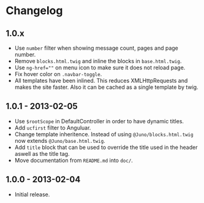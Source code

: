 Changelog
=========

1.0.x
-----

 * Use `number` filter when showing message count, pages and page number.
 * Remove `blocks.html.twig` and inline the blocks in `base.html.twig`.
 * Use `ng-href=""` on menu icon to make sure it does not reload page.
 * Fix hover color on `.navbar-toggle`.
 * All templates have been inlined. This reduces XMLHttpRequests and makes the site faster.
 Also it can be cached as a single template by twig.

1.0.1 - 2013-02-05
------------------

 * Use `$rootScope` in DefaultController in order to have dynamic titles.
 * Add `ucfirst` filter to Anguluar.
 * Change template inheritence. Instead of using `@Juno/blocks.html.twig` now extends `@Juno/base.html.twig`.
 * Add `title` block that can be used to override the title used in the header aswell as the title tag.
 * Move documentation from `README.md` into `doc/`.

1.0.0 - 2013-02-04
------------------

 * Initial release.
